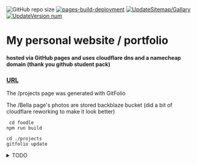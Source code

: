![GitHub repo size](https://img.shields.io/github/repo-size/JakeWasChosen/website.svg)
[![pages-build-deployment](https://github.com/JakeWasChosen/JakeWasChosen.github.io/actions/workflows/pages/pages-build-deployment/badge.svg)](https://github.com/JakeWasChosen/JakeWasChosen.github.io/actions/workflows/pages/pages-build-deployment)
[![UpdateSitemap/Gallary](https://github.com/JakeWasChosen/JakeWasChosen.github.io/actions/workflows/Updates.yml/badge.svg?branch=master)](https://github.com/JakeWasChosen/JakeWasChosen.github.io/actions/workflows/Updates.yml)
[![UpdateVersion num](https://github.com/JakeWasChosen/JakeWasChosen.github.io/actions/workflows/updateversion.yml/badge.svg?branch=master)](https://github.com/JakeWasChosen/JakeWasChosen.github.io/actions/workflows/updateversion.yml)
# My personal website / portfolio

#### hosted via GitHub pages and uses cloudflare dns and a namecheap domain                                                                                                                       (thank you github student pack)

### [URL](https://nasoj.me)

The /projects page was generated with GitFolio

The /Bella page's photos are stored backblaze bucket (did a bit of cloudflare reworking to make it look better)
 
                                  
                                  
````
 cd foodle
npm run build
````
                                     
```
cd ./projects
gitfolio update
``` 


<details>
<summary>TODO</summary>
<br>
1. Make the /Bella page (currently /bella/tempdir) a smooth/long scrolling page (start with a static looking page then prompt the user to scroll) 
see https://pixieset.com/example/ for more examples

2. Add a contact form on the foodle page using formspree

</details>
